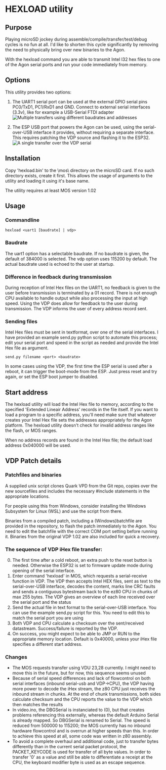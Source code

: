 # HEXLOAD utility
## Purpose
Playing microSD jockey during assemble/compile/transfer/test/debug cycles is no fun at all. I'd like to shorten this cycle significantly by removing the need to physically bring over new binaries to the Agon.

With the hexload command you are able to transmit Intel I32 hex files to one of the Agon serial ports and run your code immediately from memory.

## Options
This utility provides two options:
1. The UART1 serial port can be used at the external GPIO serial pins PC0/TxD1, PC1/RxD1 and GND. Connect to external serial interfaces (3.3v), like for example a USB-Serial FTDI adapter
![Multiple transfers using different baudrates and addresses](https://github.com/envenomator/agon-hexload/blob/master/media/uarttransfer.png?raw=true)

2. The ESP USB port that powers the Agon can be used, using the serial-over-USB interface it provides, without requiring a separate interface. This requires patching the VDP source and flashing it to the ESP32.
![A single transfer over the VDP serial](https://github.com/envenomator/agon-hexload/blob/master/media/vdptransfer.png?raw=true)

## Installation
Copy 'hexload.bin' to the \mos\ directory on the microSD card. If no such directory exists, create it first. This allows the usage of arguments to the utility and loading it using it's base name.

The utility requires at least MOS version 1.02

## Usage
### Commandline
    hexload <uart1 [baudrate] | vdp>

### Baudrate
The uart1 option has a selectable baudrate. If no baudrate is given, the default of 384000 is selected. The vdp option uses 115200 by default. The actual baudrate used is echoed to the user at startup.

### Difference in feedback during transmission
During reception of Intel Hex files on the UART1, no feedback is given to the user before transmission is terminated by a 01 record. There is not enough CPU available to handle output while also processing the input at high speed.
Using the VDP does allow for feedback to the user during transmission. The VDP informs the user of every address record sent.

### Sending files
Intel Hex files must be sent in textformat, over one of the serial interfaces. I have provided an example send.py python script to automate this process; edit your serial port and speed in the script as needed and provide the Intel Hex file as argument.

    send.py filename <port> <baudrate>

In some cases using the VDP, the first time the ESP serial is used after a reboot, it can trigger the boot-mode from the ESP. Just press reset and try again, or set the ESP boot jumper to disabled.

## Start address
The hexload utility will load the Intel Hex file to memory, according to the specified 'Extended Lineair Address' records in the file itself. If you want to load a program to a specific address, you'll need make sure that whatever creates your Intel Hex file sets the addresses appropriately for the Agon platform.
The hexload utility doesn't check for invalid address ranges like the flash, or MOS ranges.

When no address records are found in the Intel Hex file; the default load address 0x040000 will be used.

## VDP Patch details
### Patchfiles and binaries
A supplied unix script clones Quark VPD from the Git repo, copies over the new sourcefiles and includes the necessary #include statements in the appropriate locations.

For people using this from Windows, consider installing the Windows Subsystem for Linux (WSL) and use the script from there.

Binaries from a compiled patch, including a (Windows)batchfile are provided in the repository, to flash the patch immediately to the Agon. You need to edit the batchfile with the correct COM port setting before running it. Binaries from the original VDP 1.02 are also included for quick a recovery.

### The sequence of VDP iHex file transfer:
0. The first time after a cold reboot, an extra push to the reset button is needed. Otherwise the ESP32 is set to firmware update mode during opening of the serial interface. 
1. Enter command 'hexload' in MOS, which requests a serial-receive function in VDP. The VDP then accepts Intel HEX files, sent as text to the serial-over-USB interface, decodes the content, marks line CRC faults and sends a contiguous bytestream back to the ez80 CPU in chunks of max 255 bytes. The VDP gives an overview of each line received over the serial port and the status
2. Send the actual file in text format to the serial-over-USB interface. You can use the example send.py script for this. You need to edit this to match the serial port you are using
3. Both VDP and CPU calculate a checksum over the sent/received datastream. Success/failure is reported by the VDP.
4. On success, you might expect to be able to JMP or RUN to the appropriate memory location. Default is 0x40000, unless your iHex file specifies a different start address. 

### Changes
- The MOS requests transfer using VDU 23,28 currently. I might need to move this in the future, but for now, this sequence seems unused
- Because of serial speed differences and lack of flowcontrol on both serial interfaces (inbound serial-usb and VDP->CPU), the VDP having more power to decode the iHex stream, the z80 CPU just receives the inbound stream in chunks. At the end of chunk transmissions, both sides calculate checksum and the CPU reports the value to the VDP which then matches the results
- In video.ino, the DBGSerial is instanciated to (0), but that creates problems referencing this externally, whereas the default Arduino Serial is already mapped. So DBGSerial is renamed to Serial. The speed is reduced from 500000 to 115200; the MOS currently has no inbound hardware flowcontrol and is overrun at higher speeds than this. In order to achieve this speed at all, some code was written in z80 assembly.
- To avoid a complete overhaul and additional code, just to transfer bytes differently than in the current serial packet protocol, the PACKET_KEYCODE is used for transfer of all byte values. In order to transfer '0' as a value and still be able to differentiate a receipt at the CPU, the keyboard modifier byte is used as an escape sequence.